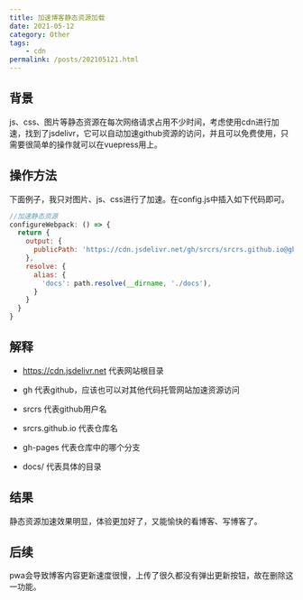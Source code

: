 ```yaml
---
title: 加速博客静态资源加载
date: 2021-05-12
category: Other
tags:
    - cdn
permalink: /posts/202105121.html
---
```


## 背景
js、css、图片等静态资源在每次网络请求占用不少时间，考虑使用cdn进行加速，找到了jsdelivr，它可以自动加速github资源的访问，并且可以免费使用，只需要很简单的操作就可以在vuepress用上。

## 操作方法

下面例子，我只对图片、js、css进行了加速。在config.js中插入如下代码即可。

```js
//加速静态资源
configureWebpack: () => {
  return {
    output: {
      publicPath: 'https://cdn.jsdelivr.net/gh/srcrs/srcrs.github.io@gh-pages/docs/'
    },
    resolve: {
      alias: {
        'docs': path.resolve(__dirname, './docs'),
      }
    }
  }
}
```

## 解释

- https://cdn.jsdelivr.net 代表网站根目录

- gh 代表github，应该也可以对其他代码托管网站加速资源访问

- srcrs 代表github用户名

- srcrs.github.io 代表仓库名

- gh-pages 代表仓库中的哪个分支

- docs/ 代表具体的目录

## 结果

静态资源加速效果明显，体验更加好了，又能愉快的看博客、写博客了。

## 后续

pwa会导致博客内容更新速度很慢，上传了很久都没有弹出更新按钮，故在删除这一功能。